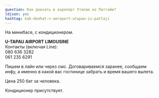 ```yaml
---
question: Как доехать в аэропорт Утапао из Паттайи?
ldjson: yes
hashtag: kak-doehat-v-aeroport-utapao-iz-pattaji
---
```


На минибасе, с кондиционером.

**U-TAPAU AIRPORT LIMOUSINE**  
Контакты (включая Line):   
080 636 3282  
 061 235 6291

Пишем в лайн или через смс. Договариваемся заранее, сообщаем инфу, а именно в какой вас гостинице забрать и время вашего вылета.

Цена 250 бат за человека.

Кондиционер присутствует.